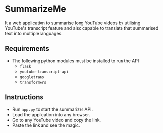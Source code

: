 # SummarizeMe

It a web application to summarise long YouTube videos by utilising YouTube's transcript feature and also capable to translate that summarised text into multiple languages.

## Requirements

- The following python modules must be installed to run the API
  - `flask`
  - `youtube-transcript-api`
  - `googletrans`
  - `transformers`

## Instructions

- Run `app.py` to start the summarizer API.
- Load the application into any browser.
- Go to any YouTube video and copy the link.
- Paste the link and see the magic.



